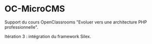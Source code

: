 # OC-MicroCMS

Support du cours OpenClassrooms "Evoluer vers une architecture PHP professionnelle".

Itération 3 : intégration du framework Silex.
